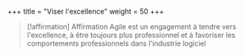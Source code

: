 +++
title = "Viser l'excellence"
weight = 50
+++

> [!affirmation] Affirmation
>  Agile est un engagement à tendre vers l'excellence, à être toujours plus professionnel et à favoriser les comportements professionnels dans l'industrie logiciel



